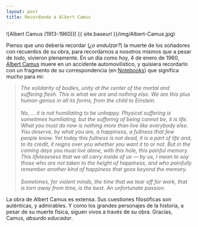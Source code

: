 ```yaml
---
layout: post
title: Recordando a Albert Camus
---
```

![Albert Camus (1913-1960)]( {{ site.baseurl }}/img/Albert-Camus.jpg)

Pienso que uno debería recordar (*¿o endulzar?*) la muerte de los soñadores con recuerdos de su obra, para recordarnos a nosotros mismos que a pesar de *todo*, vivieron plenamente. En un día como hoy, 4 de enero de 1960, [Albert Camus](https://es.wikipedia.org/wiki/Albert_Camus) muere en un accidente automovilístico, y quisiera recordarlo con un fragmento de su correspondencia (en [Notebooks](http://www.amazon.com/Notebooks-1951-1959-Volume-Albert-Camus/dp/156663850X)) que significa mucho para mi: 

> *The solidarity of bodies, unity at the center of the mortal and suffering flesh. This is what we are and nothing else. We are this plus human genius in all its forms, from the child to Einstein.*<br><br>
> *No, … it is not humiliating to be unhappy. Physical suffering is sometimes humiliating, but the suffering of being cannot be, it is life. What you must do now is nothing more than live like everybody else. You deserve, by what you are, a happiness, a fullness that few people know. Yet today this fullness is not dead, it is a part of life and, to its credit, it reigns over you whether you want it to or not. But in the coming days you must live alone, with this hole, this painful memory. This lifelessness that we all carry inside of us &mdash; by us, I mean to say those who are not taken to the height of happiness, and who painfully remember another kind of happiness that goes beyond the memory.*<br><br>
> *Sometimes, for violent minds, the time that we tear off for work, that is torn away from time, is the best. An unfortunate passion.*

La obra de Albert Camus es extensa. Sus cuestiones filosóficas son auténticas, y admirables. Y como los grandes personajes de la historia, a pesar de su muerte física, siguen vivos a través de su obra. Gracias, Camus, *absurdo educador*.
